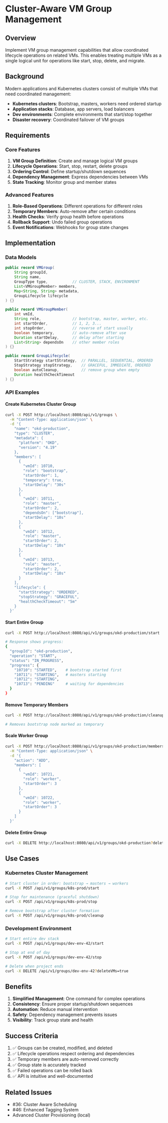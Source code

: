 # Cluster-Aware VM Group Management

## Overview
Implement VM group management capabilities that allow coordinated lifecycle operations on related VMs. This enables treating multiple VMs as a single logical unit for operations like start, stop, delete, and migrate.

## Background
Modern applications and Kubernetes clusters consist of multiple VMs that need coordinated management:
- **Kubernetes clusters**: Bootstrap, masters, workers need ordered startup
- **Application stacks**: Database, app servers, load balancers
- **Dev environments**: Complete environments that start/stop together
- **Disaster recovery**: Coordinated failover of VM groups

## Requirements

### Core Features
1. **VM Group Definition**: Create and manage logical VM groups
2. **Lifecycle Operations**: Start, stop, restart, delete groups
3. **Ordering Control**: Define startup/shutdown sequences
4. **Dependency Management**: Express dependencies between VMs
5. **State Tracking**: Monitor group and member states

### Advanced Features
1. **Role-Based Operations**: Different operations for different roles
2. **Temporary Members**: Auto-remove after certain conditions
3. **Health Checks**: Verify group health before operations
4. **Rollback Support**: Undo failed group operations
5. **Event Notifications**: Webhooks for group state changes

## Implementation

### Data Models
```java
public record VMGroup(
    String groupId,
    String name,
    GroupType type,           // CLUSTER, STACK, ENVIRONMENT
    List<VMGroupMember> members,
    Map<String, String> metadata,
    GroupLifecycle lifecycle
) {}

public record VMGroupMember(
    int vmId,
    String role,              // bootstrap, master, worker, etc.
    int startOrder,           // 1, 2, 3...
    int stopOrder,            // reverse of start usually
    boolean temporary,        // auto-remove after use
    Duration startDelay,      // delay after starting
    List<String> dependsOn    // other member roles
) {}

public record GroupLifecycle(
    StartStrategy startStrategy,  // PARALLEL, SEQUENTIAL, ORDERED
    StopStrategy stopStrategy,    // GRACEFUL, IMMEDIATE, ORDERED
    boolean autoCleanup,          // remove group when empty
    Duration healthCheckTimeout
) {}
```

### API Examples

#### Create Kubernetes Cluster Group
```bash
curl -X POST http://localhost:8080/api/v1/groups \
  -H "Content-Type: application/json" \
  -d '{
    "name": "okd-production",
    "type": "CLUSTER",
    "metadata": {
      "platform": "OKD",
      "version": "4.19"
    },
    "members": [
      {
        "vmId": 10710,
        "role": "bootstrap",
        "startOrder": 1,
        "temporary": true,
        "startDelay": "30s"
      },
      {
        "vmId": 10711,
        "role": "master",
        "startOrder": 2,
        "dependsOn": ["bootstrap"],
        "startDelay": "10s"
      },
      {
        "vmId": 10712,
        "role": "master",
        "startOrder": 2,
        "startDelay": "10s"
      },
      {
        "vmId": 10713,
        "role": "master",
        "startOrder": 2,
        "startDelay": "10s"
      }
    ],
    "lifecycle": {
      "startStrategy": "ORDERED",
      "stopStrategy": "GRACEFUL",
      "healthCheckTimeout": "5m"
    }
  }'
```

#### Start Entire Group
```bash
curl -X POST http://localhost:8080/api/v1/groups/okd-production/start

# Response shows progress:
{
  "groupId": "okd-production",
  "operation": "START",
  "status": "IN_PROGRESS",
  "progress": {
    "10710": "STARTED",    # bootstrap started first
    "10711": "STARTING",   # masters starting
    "10712": "STARTING",
    "10713": "PENDING"     # waiting for dependencies
  }
}
```

#### Remove Temporary Members
```bash
curl -X POST http://localhost:8080/api/v1/groups/okd-production/cleanup

# Removes bootstrap node marked as temporary
```

#### Scale Worker Group
```bash
curl -X POST http://localhost:8080/api/v1/groups/okd-production/members \
  -H "Content-Type: application/json" \
  -d '{
    "action": "ADD",
    "members": [
      {
        "vmId": 10721,
        "role": "worker",
        "startOrder": 3
      },
      {
        "vmId": 10722,
        "role": "worker",
        "startOrder": 3
      }
    ]
  }'
```

#### Delete Entire Group
```bash
curl -X DELETE http://localhost:8080/api/v1/groups/okd-production?deleteVMs=true
```

## Use Cases

### Kubernetes Cluster Management
```bash
# Start cluster in order: bootstrap → masters → workers
curl -X POST /api/v1/groups/k8s-prod/start

# Stop for maintenance (graceful shutdown)
curl -X POST /api/v1/groups/k8s-prod/stop

# Remove bootstrap after cluster formation
curl -X POST /api/v1/groups/k8s-prod/cleanup
```

### Development Environment
```bash
# Start entire dev stack
curl -X POST /api/v1/groups/dev-env-42/start

# Stop at end of day
curl -X POST /api/v1/groups/dev-env-42/stop

# Delete when project ends
curl -X DELETE /api/v1/groups/dev-env-42?deleteVMs=true
```

## Benefits
1. **Simplified Management**: One command for complex operations
2. **Consistency**: Ensure proper startup/shutdown sequences
3. **Automation**: Reduce manual intervention
4. **Safety**: Dependency management prevents issues
5. **Visibility**: Track group state and health

## Success Criteria
1. ✅ Groups can be created, modified, and deleted
2. ✅ Lifecycle operations respect ordering and dependencies
3. ✅ Temporary members are auto-removed correctly
4. ✅ Group state is accurately tracked
5. ✅ Failed operations can be rolled back
6. ✅ API is intuitive and well-documented

## Related Issues
- #36: Cluster Aware Scheduling
- #46: Enhanced Tagging System
- Advanced Cluster Provisioning (local)